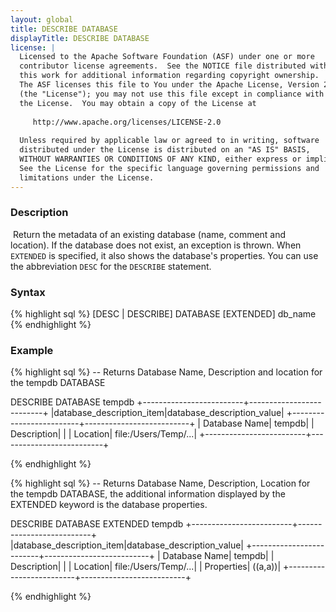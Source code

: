 ```yaml
---
layout: global
title: DESCRIBE DATABASE
displayTitle: DESCRIBE DATABASE
license: |
  Licensed to the Apache Software Foundation (ASF) under one or more
  contributor license agreements.  See the NOTICE file distributed with
  this work for additional information regarding copyright ownership.
  The ASF licenses this file to You under the Apache License, Version 2.0
  (the "License"); you may not use this file except in compliance with
  the License.  You may obtain a copy of the License at
 
     http://www.apache.org/licenses/LICENSE-2.0
 
  Unless required by applicable law or agreed to in writing, software
  distributed under the License is distributed on an "AS IS" BASIS,
  WITHOUT WARRANTIES OR CONDITIONS OF ANY KIND, either express or implied.
  See the License for the specific language governing permissions and
  limitations under the License.
---
```

### Description
​
Return the metadata of an existing database (name, comment and location). If the database does not exist,
an exception is thrown.
When `EXTENDED` is specified, it also shows the database's properties.
You can use the abbreviation `DESC` for the `DESCRIBE` statement.

### Syntax
{% highlight sql %}
[DESC | DESCRIBE] DATABASE [EXTENDED] db_name 
{% endhighlight %}

### Example
{% highlight sql %}
-- Returns Database Name, Description and location for the tempdb DATABASE

DESCRIBE DATABASE tempdb
+-------------------------+--------------------------+
|database_description_item|database_description_value|
+-------------------------+--------------------------+
|            Database Name|                    tempdb|
|              Description|                          |
|                 Location|      file:/Users/Temp/...|
+-------------------------+--------------------------+

{% endhighlight %}

{% highlight sql %}
-- Returns Database Name, Description, Location for the tempdb DATABASE, the additional information displayed by the EXTENDED keyword is the database properties. 

DESCRIBE DATABASE EXTENDED tempdb
+-------------------------+--------------------------+
|database_description_item|database_description_value|
+-------------------------+--------------------------+
|            Database Name|                    tempdb|
|              Description|                          |
|                 Location|      file:/Users/Temp/...|
|               Properties|                   ((a,a))|
+-------------------------+--------------------------+

{% endhighlight %}


